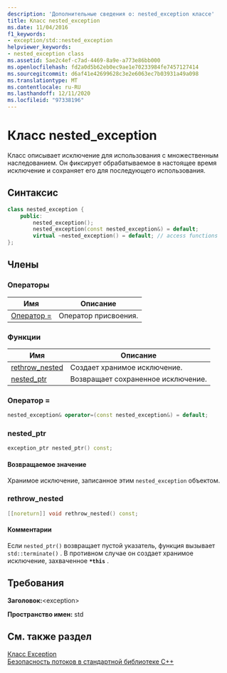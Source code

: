 ```yaml
---
description: 'Дополнительные сведения о: nested_exception классе'
title: Класс nested_exception
ms.date: 11/04/2016
f1_keywords:
- exception/std::nested_exception
helpviewer_keywords:
- nested_exception class
ms.assetid: 5ae2c4ef-c7ad-4469-8a9e-a773e86bb000
ms.openlocfilehash: fd2a0d5b62eb0ec9ae1e70233984fe7457127414
ms.sourcegitcommit: d6af41e42699628c3e2e6063ec7b03931a49a098
ms.translationtype: MT
ms.contentlocale: ru-RU
ms.lasthandoff: 12/11/2020
ms.locfileid: "97338196"
---
```

# <a name="nested_exception-class"></a>Класс nested_exception

Класс описывает исключение для использования с множественным наследованием. Он фиксирует обрабатываемое в настоящее время исключение и сохраняет его для последующего использования.

## <a name="syntax"></a>Синтаксис

```cpp
class nested_exception {
    public:
        nested_exception();
        nested_exception(const nested_exception&) = default;
        virtual ~nested_exception() = default; // access functions
};
```

## <a name="members"></a>Члены

### <a name="operators"></a>Операторы

|Имя|Описание|
|-|-|
|[Оператор =](#op_as)|Оператор присвоения.|

### <a name="functions"></a>Функции

|Имя|Описание|
|-|-|
|[rethrow_nested](#rethrow_nested)|Создает хранимое исключение.|
|[nested_ptr](#nested_ptr)|Возвращает сохраненное исключение.|

### <a name="operator"></a><a name="op_as"></a> Оператор =

```cpp
nested_exception& operator=(const nested_exception&) = default;
```

### <a name="nested_ptr"></a><a name="nested_ptr"></a> nested_ptr

```cpp
exception_ptr nested_ptr() const;
```

#### <a name="return-value"></a>Возвращаемое значение

Хранимое исключение, записанное этим `nested_exception` объектом.

### <a name="rethrow_nested"></a><a name="rethrow_nested"></a> rethrow_nested

```cpp
[[noreturn]] void rethrow_nested() const;
```

#### <a name="remarks"></a>Комментарии

Если `nested_ptr()` возвращает пустой указатель, функция вызывает `std::terminate()` . В противном случае он создает хранимое исключение, захваченное **`*this`** .

## <a name="requirements"></a>Требования

**Заголовок:**\<exception>

**Пространство имен:** std

## <a name="see-also"></a>См. также раздел

[Класс Exception](../standard-library/exception-class.md)\
[Безопасность потоков в стандартной библиотеке C++](../standard-library/thread-safety-in-the-cpp-standard-library.md)
